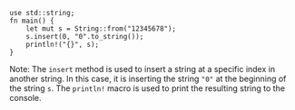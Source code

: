 ```
use std::string;
fn main() {
    let mut s = String::from("12345678");
    s.insert(0, "0".to_string());
    println!("{}", s);
}
```
Note: The `insert` method is used to insert a string at a specific index in another string. In this case, it is inserting the string `"0"` at the beginning of the string `s`. The `println!` macro is used to print the resulting string to the console.
